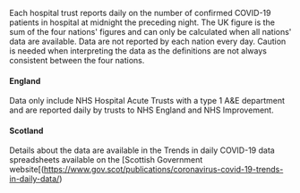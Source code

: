﻿Each hospital trust reports daily on the number of confirmed COVID-19 patients in hospital at midnight the preceding night. The UK figure is the sum of the four nations' figures and can only be calculated when all nations' data are available.  Data are not reported by each nation every day.  Caution is needed when interpreting the data as the definitions are not always consistent between the four nations.

#### England

Data only include NHS Hospital Acute Trusts with a type 1 A&E department and are reported daily by trusts to NHS England and NHS Improvement.

#### Scotland

Details about the data are available in the Trends in daily COVID-19 data spreadsheets available on the [Scottish Government website[(https://www.gov.scot/publications/coronavirus-covid-19-trends-in-daily-data/)
